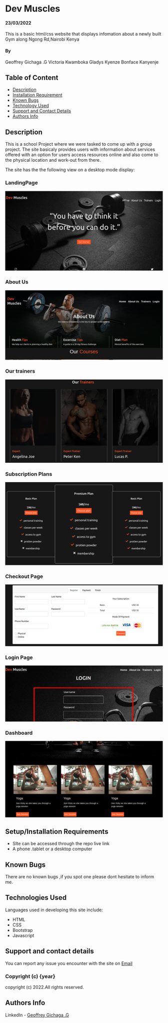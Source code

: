 # Dev Muscles
#### 23/03/2022
This is a basic html/css website that displays infomation about a newly built Gym along Ngong Rd,Nairobi Kenya
#### By 
Geoffrey Gichaga .G
Victoria Kwamboka
Gladys Kyenze
Bonface Kanyenje

## Table of Content

+ [Description](#description)
+ [Installation Requirement](#Installation)
+ [Known Bugs](#Known-Bugs)
+ [Technology Used](#technology-used)
+ [Support and Contact Details](#Support-and-contact-details)
+ [Authors Info](#author-Info)

## Description
This is a school Project where we were tasked to come up with a group project.
The site  basicaly  provides users with information about services offered with an option for users access resources online and also come to the physical location and work-out from there.

The site has the the following view on a desktop mode display:
### LandingPage
![part1](./images/sc1.png)
### About Us
![part1](./images/sc2.png)

### Our trainers
![part1](./images/sc3.png)

### Subscription Plans
![part1](./images/sc4.png)
### Checkout Page
![part1](./images/sc5.png)

### Login Page
![part1](./images/sc6.png)
### Dashboard
![part1](./images/sc7.png)









 

## Setup/Installation Requirements
* SIte can be accessed through the repo live link
* A phone .tablet or a desktop computer


## Known Bugs
There are no known bugs ,if you spot one please dont hesitate to inform me.
## Technologies Used
Languages used in developing this site include:
* HTML 
* CSS
* Bootstrap
* Javascript
## Support and contact details
You can report any issue you encounter with the site on [Email](geoffrey.githinji@student.moringaschool.com)


### Copyright (c) {year}
copyright (c) 2022.All rights reserved.


## Authors Info
LinkedIn - [Geoffrey Gichaga .G](https://www.linkedin.com/in/geoffrey-gichaga-234318ba/)


